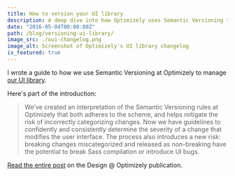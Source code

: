 ```yaml
---
title: How to version your UI library
description: A deep dive into how Optimizely uses Semantic Versioning to release updates to their UI library.
date: "2016-05-04T00:00:00Z"
path: /blog/versioning-ui-library/
image_src: ./oui-changelog.png
image_alt: Screenshot of Optimizely's UI library changelog
is_featured: true
---
```


I wrote a guide to how we use Semantic Versioning at Optimizely to manage [our UI library](https://github.com/optimizely/oui).

Here's part of the introduction:

> We’ve created an interpretation of the Semantic Versioning rules at Optimizely that both adheres to the scheme, and helps mitigate the risk of incorrectly categorizing changes. Now we have guidelines to confidently and consistently determine the severity of a change that modifies the user interface. The process also introduces a new risk: breaking changes miscategorized and released as non-breaking have the potential to break Sass compilation or introduce UI bugs.

[Read the entire post](https://medium.com/design-optimizely/how-to-version-your-ui-library-1c7a1b7ee23a) on the Design @ Optimizely publication.
